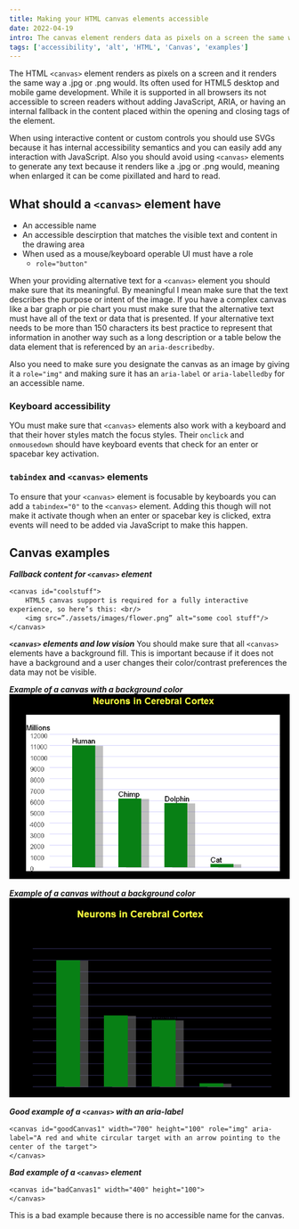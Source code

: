 ```yaml
---
title: Making your HTML canvas elements accessible
date: 2022-04-19
intro: The canvas element renders data as pixels on a screen the same way as a .jpg or .png would. While it is supported in all browsers, it is not readily accessible to screen readers without adding some JavaScript, ARIA or having an internal fallback in the content.
tags: ['accessibility', 'alt', 'HTML', 'Canvas', 'examples']
---
```


The HTML `<canvas>` element renders as pixels on a screen and it renders the same way a .jpg or .png would. Its often used for HTML5 desktop and mobile game development. While it is supported in all browsers its not accessible to screen readers without adding JavaScript, ARIA, or having an internal fallback in the content placed within the opening and closing tags of the element. 

When using interactive content or custom controls you should use SVGs because it has internal accessibility semantics and you can easily add any interaction with JavaScript. Also you should avoid using `<canvas>` elements to generate any text because it renders like a .jpg or .png would, meaning when enlarged it can be come pixillated and hard to read.

## What should a `<canvas>` element have
- An accessible name
- An accessible descirption that matches the visible text and content in the drawing area
- When used as a mouse/keyboard operable UI must have a role
    - `role="button"`

When your providing alternative text for a `<canvas>` element you should make sure that its meaningful. By meaningful I mean make sure that the text describes the purpose or intent of the image. If you have a complex canvas like a bar graph or pie chart you must make sure that the alternative text must have all of the text or data that is presented. If your alternative text needs to be more than 150 characters its best practice to represent that information in another way such as a long description or a table below the data element that is referenced by an `aria-describedby`.

Also you need to make sure you designate the canvas as an image by giving it a `role="img"` and making sure it has an `aria-label` or `aria-labelledby` for an accessible name.

### Keyboard accessibility
YOu must make sure that `<canvas>` elements also work with a keyboard and that their hover styles match the focus styles. Their `onclick` and `onmousedown` should have keyboard events that check for an enter or spacebar key activation. 

### `tabindex` and `<canvas>` elements
To ensure that your `<canvas>` element is focusable by keyboards you can add a `tabindex="0"` to the `<canvas>` element. Adding this though will not make it activate though when an enter or spacebar key is clicked, extra events will need to be added via JavaScript to make this happen. 

## Canvas examples
***Fallback content for `<canvas>` element***
<div class="example">

    <canvas id="coolstuff">
        HTML5 canvas support is required for a fully interactive experience, so here’s this: <br/>
        <img src=”./assets/images/flower.png” alt="some cool stuff"/>
    </canvas>
</div>

***`<canvas>` elements and low vision***
You should make sure that all `<canvas>` elements have a background fill. This is important because if it does not have a background and a user changes their color/contrast preferences the data may not be visible. 

<div class="row">
<div class="col">

***Example of a canvas with a background color***
![Canvas with a background color](../assets/images/chart-background.png)
</div>
<div class="col">

***Example of a canvas without a background color***
![Canvas without a background color](../assets/images/chart-nobackground.png)   
</div>
</div>


***Good example of a `<canvas>` with an aria-label***
<div class="example">
    <canvas id="goodCanvas1" width="200" height="100" style="margin: 0 auto;" role="img"
    aria-label="A red and white circular target with an arrow
        pointing to the center of the target">
    </canvas>
    <script>
	var canvas = document.getElementById("goodCanvas1");
	var ctx = canvas.getContext("2d");
	var centerX = canvas.width / 2;
	var centerY = canvas.height / 2;
	var radius = 40;
	var radius2 = 30;
	var radius3 = 20;
	var radius4 = 10;
	ctx.fillStyle = "#eff2bc";
	ctx.fillRect(0,0,700,100);
	ctx.fillStyle = "green";
	ctx.fillRect(335,0,30,100);
	ctx.fillRect(300,36,100,30);
	ctx.beginPath();
	ctx.arc(centerX, centerY, radius, 0, 2 * Math.PI, false);
	ctx.strokeStyle = 'blue';
	ctx.lineWidth = 5;
	ctx.stroke();
	ctx.fillStyle = "#e22a2a";
	ctx.fill();
	ctx.beginPath();
	ctx.arc(centerX, centerY, radius2, 0, 2 * Math.PI, false);
	ctx.fillStyle = "white";
	ctx.fill();
	ctx.beginPath();
	ctx.arc(centerX, centerY, radius3, 0, 2 * Math.PI, false);
	ctx.fillStyle = "#e22a2a";
	ctx.fill();
	ctx.beginPath();
	ctx.arc(centerX, centerY, radius4, 0, 2 * Math.PI, false);
	ctx.fillStyle = "white";
	ctx.fill();
	ctx.strokeStyle = 'black';
	ctx.lineWidth = 3;
	ctx.beginPath();
	ctx.moveTo(250, 10);
	ctx.lineTo(centerX,centerY);
	ctx.stroke();
	ctx.beginPath();
	ctx.moveTo(345, 40);
	ctx.lineTo(centerX, centerY);
	ctx.lineTo(340,53);
	ctx.lineJoin = 'miter';
	ctx.stroke();
</script>

    <canvas id="goodCanvas1" width="700" height="100" role="img" aria-label="A red and white circular target with an arrow pointing to the center of the target">
    </canvas>
</div>

***Bad example of a `<canvas>` element***
<div class="example">

    <canvas id="badCanvas1" width="400" height="100">
    </canvas>

<p>This is a bad example because there is no accessible name for the canvas.</p>
</div>



